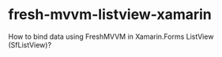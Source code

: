 # fresh-mvvm-listview-xamarin
How to bind data using FreshMVVM in Xamarin.Forms ListView (SfListView)?
